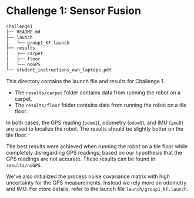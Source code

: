 # Challenge 1: Sensor Fusion

```bash
challenge1
├── README.md
├── launch
│   └── group1_KF.launch
├── results
│   ├── carpet
│   ├── floor
│   └── noGPS
└── student_instructions_own_laptops.pdf
```
This directory contains the launch file and results for Challenge 1.
- The `results/carpet` folder contains data from running the robot on a carpet.
- The `results/floor` folder contains data from running the robot on a tile floor.

In both cases, the GPS reading (`odom1`), odometry (`odom0`), and IMU (`imu0`) are used to localize the robot. The results should be slightly better on the tile floor.

The best results were achieved when running the robot on a tile floor while completely disregarding GPS readings, based on our hypothesis that the GPS readings are not accurate.
These results can be found in `results/noGPS`.


We've also initialized the process noise covariance matrix with high uncertainty for the GPS measurements. Instead we rely more on odometry and IMU. For more details, refer to the launch file `launch/group1_KF.launch`.
